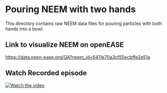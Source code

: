 # Pouring NEEM with two hands
This directory contains raw NEEM data files for pouring particles with both hands into a bowl.

## Link to visualize NEEM on openEASE
https://data.open-ease.org/QA?neem_id=6411e70a3cf55ecbffe2e51a

## Watch Recorded episode

[![Watch the video](https://i9.ytimg.com/vi_webp/okBOwBM03rk/mq1.webp?sqp=CMi60aAG-oaymwEmCMACELQB8quKqQMa8AEB-AH6CIAC0AWKAgwIABABGGwgbChsMA8=&rs=AOn4CLANlpLl7EGKa8rIvzLScYx4yK4GeA)](https://youtu.be/okBOwBM03rk)

